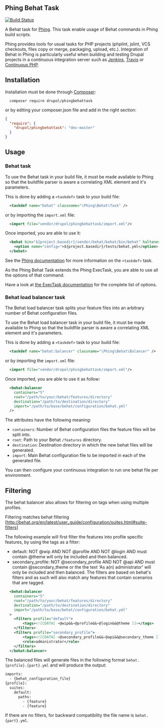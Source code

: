 ## Phing Behat Task
[![Build Status](https://travis-ci.org/drupol/phingbehattask.svg?branch=master)](https://travis-ci.org/drupol/phingbehattask)

A Behat task for [Phing](http://www.phing.info/). This task enable usage of Behat commands in Phing build scripts.

Phing provides tools for usual tasks for PHP projects (phplint, jslint, VCS checkouts, files copy or merge, packaging,
upload, etc.). Integration of Behat in Phing is particularly useful when building and testing Drupal projects in a
continuous integration server such as [Jenkins](http://jenkins-ci.org/), [Travis](https://travis-ci.org/)
or [Continuous PHP](https://continuousphp.com/).
 
## Installation

Installation must be done through [Composer](https://getcomposer.org/):

```
  composer require drupol/phingbehattask
```

or by editing your composer.json file and add in the right section:

```json
{
  "require": {
    "drupol/phingbehattask": "dev-master"
  }
}
```

## Usage

### Behat task

To use the Behat task in your build file, it must be made available to Phing so that the buildfile parser is aware a
correlating XML element and it's parameters.

This is done by adding a `<taskdef>` task to your build file:

```xml
  <taskdef name="behat" classname="\Phing\Behat\Task" />
```

or by importing the ```import.xml``` file: 

```xml
  <import file="vendor/drupol/phingbehattask/import.xml"/>
```

Once imported, you are able to use it:

```xml
  <behat bin="${project.basedir}/vendor/behat/behat/bin/behat" haltonerror="yes" colors="yes" verbose="${behat.options.verbosity}">
    <option name="config=">${project.basedir}/tests/behat.yml</option> 
  </behat>
```

See the [Phing documentation](http://www.phing.info/docs/guide/stable/chapters/appendixes/AppendixB-CoreTasks.html#TaskdefTask) for more information on the `<taskdef>` task.

As the Phing Behat Task extends the Phing ExecTask, you are able to use all the options of that command.

Have a look at [the ExecTask documentation](https://www.phing.info/docs/guide/trunk/ExecTask.html) for the complete list of options.

### Behat load balancer task

The Behat load balancer task splits your feature files into an arbitrary number of Behat configuration files.
 
To use the Behat load balancer task in your build file, it must be made available to Phing so that the buildfile 
parser is aware a correlating XML element and it's parameters.

This is done by adding a `<taskdef>` task to your build file:

```xml
  <taskdef name="behat:balancer" classname="\Phing\Behat\Balancer" />
```

or by importing the ```import.xml``` file: 

```xml
  <import file="vendor/drupol/phingbehattask/import.xml"/>
```

Once imported, you are able to use it as follow:

```xml
  <behat:balancer
    containers="5"
    root="/path/to/your/behat/features/directory"
    destination="/path/to/destination/directory"
    import="/path/to/base/behat/configuration/behat.yml"
  />
```

The attributes have the following meaning:

- `containers`: Number of Behat configuration files the feature files will be split into.
- `root`: Path to your Behat `/features` directory.
- `destination`: Destination directory in which the new behat files will be generated.
- `import`: Main Behat configuration file to be imported in each of the generated file.

You can then configure your continuous integration to run one behat file per environment.

## Filtering

The behat balancer also allows for filtering on tags when using multiple profiles.

Filtering matches behat filtering [http://behat.org/en/latest/user_guide/configuration/suites.html#suite-filters]

The following example will first filter the features into profile specific features, by using the tags as a filter:
  - default: NOT @wip AND NOT @profile AND NOT @login AND must contain @theme will only be included and then balanced.
  - secondary_profile: NOT @secondary_profile AND NOT @api AND must contain @secondary_theme or the the text 'As a(n) administrator' will only be included and then balanced.
The filters are based on behat's filters and as such will also match any features that contain scenarios that are tagged.
```xml
  <behat:balancer
    containers="5"
    root="/path/to/your/behat/features/directory"
    destination="/path/to/destination/directory"
    import="/path/to/base/behat/configuration/behat.yml"
  >
    <filters profile="default">
        <tags><![CDATA[ ~@wip&&~@profile&&~@login&&@theme ]]></tags>
    </filters>
    <filters profile="secondary_profile">
        <tags><![CDATA[ ~@secondary_profile&&~@api&&@secondary_theme ]]></tags>
        <role>administrator</role>
    </filters>
  </behat:balancer>
```

The balanced files will generate files in the following format `behat.{profile}.{part}.yml` and will produce the output:
```xml
imports:
  - {behat_configuration_file}
{profile}:
  suites:
    default:
      paths:
        - {feature}
        - {feature}
```

If there are no filters, for backward compatibility the file name is `behat.{part}.yml`.
